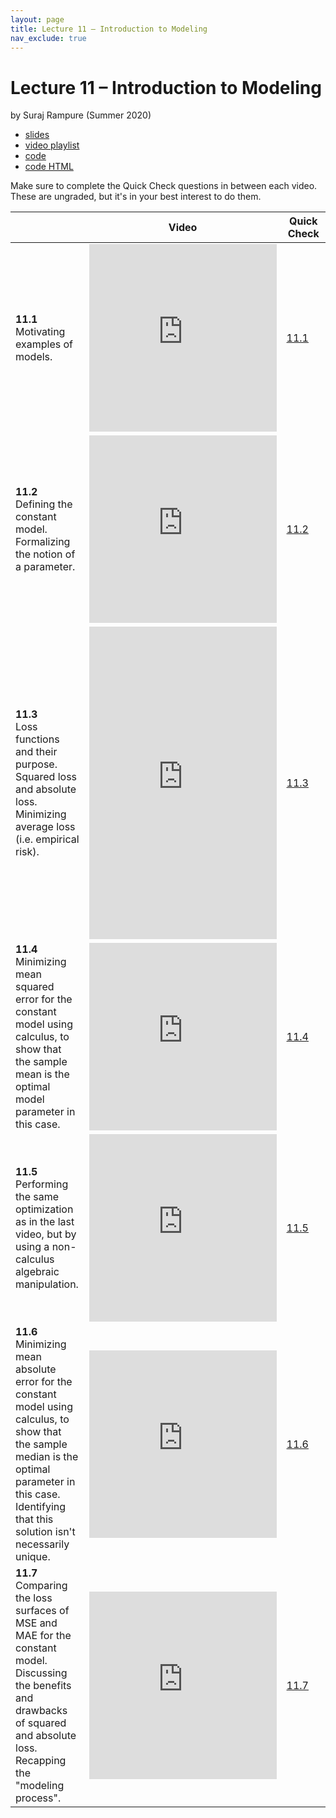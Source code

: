 ```yaml
---
layout: page
title: Lecture 11 – Introduction to Modeling
nav_exclude: true
---
```


# Lecture 11 – Introduction to Modeling

by Suraj Rampure (Summer 2020)

- [slides](https://docs.google.com/presentation/d/1h4Rszo477VCtlN4WInGx3nGEUjbENXBj4P5o_j1Mf9A/edit#slide=id.p)
- [video playlist](https://www.youtube.com/playlist?list=PLQCcNQgUcDfqy6uZddeOmTmrz0VzKAM94)
- [code](https://data100.datahub.berkeley.edu/hub/user-redirect/git-sync?repo=https://github.com/DS-100/su20&subPath=lecture/lec11/)
- [code HTML](../../resources/assets/lectures/lec11/lec11.html)

Make sure to complete the Quick Check questions in between each video. These are ungraded, but it's in your best interest to do them.

<table>
<colgroup>
<col style="width: 25%" />
<col style="width: 25%" />
<col style="width: 25%" />
</colgroup>
<thead>
<tr class="header">
<th></th>
<th>Video</th>
<th>Quick Check</th>
</tr>
</thead>
<tbody>
<tr>
<td><strong>11.1</strong> <br>Motivating examples of models.</td>
<td><iframe width="300" height="300" height src="https://youtube.com/embed/2a9XMbcg-uA" frameborder="0" allow="accelerometer; autoplay; encrypted-media; gyroscope; picture-in-picture" allowfullscreen></iframe></td>
<td><a href="https://docs.google.com/forms/d/e/1FAIpQLSd12chuN75TTWQYoix6yiEHHaLS5zbzmccrxstyrcc_18_R0g/viewform" target="\_blank">11.1</a></td>
</tr>
<tr>
<td><strong>11.2</strong> <br>Defining the constant model. Formalizing the notion of a parameter.</td>
<td><iframe width="300" height="300" height src="https://youtube.com/embed/XcxO10RFw2Q" frameborder="0" allow="accelerometer; autoplay; encrypted-media; gyroscope; picture-in-picture" allowfullscreen></iframe></td>
<td><a href="https://docs.google.com/forms/d/e/1FAIpQLScv1jSWMaKi5aUoS-R7jRDvFIkWRR0pnOg6d5o2cMX_EYCAtA/viewform" target="\_blank">11.2</a></td>
</tr>
<tr>
<td><strong>11.3</strong> <br>Loss functions and their purpose. Squared loss and absolute loss. Minimizing average loss (i.e. empirical risk).</td>
<td><iframe width="300" height="500" height src="https://youtube.com/embed/0IRBjDmGyB4" frameborder="0" allow="accelerometer; autoplay; encrypted-media; gyroscope; picture-in-picture" allowfullscreen></iframe></td>
<td><a href="https://docs.google.com/forms/d/e/1FAIpQLSfqswJ6IZ8fvjBFcxF16q7jctO4aJGF7sn0eDS8O0_1fNWzrQ/viewform" target="\_blank">11.3</a></td>
</tr>
<tr>
<td><strong>11.4</strong> <br>Minimizing mean squared error for the constant model using calculus, to show that the sample mean is the optimal model parameter in this case.</td>
<td><iframe width="300" height="300" height src="https://youtube.com/embed/QC78C89uzdk" frameborder="0" allow="accelerometer; autoplay; encrypted-media; gyroscope; picture-in-picture" allowfullscreen></iframe></td>
<td><a href="https://docs.google.com/forms/d/e/1FAIpQLSeEZaVLdkYsKw-9-DNpiszQcB5HcqkRzoNXpXICdMB0q4t7GA/viewform" target="\_blank">11.4</a></td>
</tr>
<tr>
<td><strong>11.5</strong> <br>Performing the same optimization as in the last video, but by using a non-calculus algebraic manipulation.</td>
<td><iframe width="300" height="300" height src="https://youtube.com/embed/mfjzdX-XWSE" frameborder="0" allow="accelerometer; autoplay; encrypted-media; gyroscope; picture-in-picture" allowfullscreen></iframe></td>
<td><a href="https://docs.google.com/forms/d/e/1FAIpQLSfLYelxJ-a5_XA1YyBOUUUz4hrKEBI82wIpk9uVIIVFAOCT6A/viewform" target="\_blank">11.5</a></td>
</tr>
<tr>
<td><strong>11.6</strong> <br>Minimizing mean absolute error for the constant model using calculus, to show that the sample median is the optimal parameter in this case. Identifying that this solution isn't necessarily unique.</td>
<td><iframe width="300" height="300" height src="https://youtube.com/embed/6Jt828_Wx2c" frameborder="0" allow="accelerometer; autoplay; encrypted-media; gyroscope; picture-in-picture" allowfullscreen></iframe></td>
<td><a href="https://docs.google.com/forms/d/e/1FAIpQLSe9X99t3iGwF73pNrsLXbZGiwcRAIKIqo0pqBZ5myBUV8lj9A/viewform" target="\_blank">11.6</a></td>
</tr>
<tr>
<td><strong>11.7</strong> <br>Comparing the loss surfaces of MSE and MAE for the constant model. Discussing the benefits and drawbacks of squared and absolute loss. Recapping the "modeling process".</td>
<td><iframe width="300" height="300" height src="https://youtube.com/embed/L8VaQ-JaWCk" frameborder="0" allow="accelerometer; autoplay; encrypted-media; gyroscope; picture-in-picture" allowfullscreen></iframe></td>
<td><a href="https://docs.google.com/forms/d/e/1FAIpQLSccV6eqQmk2E6ZpEuo_kU_tM_H2ciDzThBWa82qpUmQ53HQJw/viewform" target="\_blank">11.7</a></td>
</tr>
